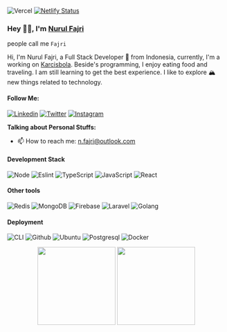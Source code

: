 ![Vercel](https://vercelbadge.vercel.app/api/masb0ymas/next-resume)
[![Netlify Status](https://api.netlify.com/api/v1/badges/77d8c51f-8e36-4f77-b03b-33adcdadd760/deploy-status)](https://app.netlify.com/sites/masb0ymas/deploys)

### Hey 👋🏽, I'm [Nurul Fajri](https://masb0ymas.netlify.app/)

people call me `Fajri`

Hi, I'm Nurul Fajri, a Full Stack Developer 🚀 from Indonesia, currently, I'm a working on [Karcisbola](https://github.com/Karcisbola).
Beside's programming, I enjoy eating food and traveling. I am still learning to get the best experience. I like to explore 🏔️ new things related to technology.

#### Follow Me:

[![Linkedin](https://img.shields.io/badge/Linkedin-Informational?logo=linkedin&color=0A66C2&logoColor=white)](https://www.linkedin.com/in/masb0ymas)
[![Twitter](https://badges.aleen42.com/src/twitter.svg)](https://twitter.com/masb0ymas)
[![Instagram](https://badges.aleen42.com/src/instagram.svg)](https://www.instagram.com/masb0ymas)

**Talking about Personal Stuffs:**

- 📫 How to reach me: n.fajri@outlook.com

#### Development Stack

![Node](https://badges.aleen42.com/src/node.svg)
![Eslint](https://badges.aleen42.com/src/eslint.svg)
![TypeScript](https://badges.aleen42.com/src/typescript.svg)
![JavaScript](https://badges.aleen42.com/src/javascript.svg)
![React](https://badges.aleen42.com/src/react.svg)

#### Other tools

![Redis](https://img.shields.io/badge/Redis-Informational?logo=redis&color=9E1C10&logoColor=white)
![MongoDB](https://img.shields.io/badge/MongoDB-Informational?logo=mongodb&color=429543&logoColor=white)
![Firebase](https://img.shields.io/badge/Firebase-Informational?logo=firebase&color=F6830D&logoColor=white)
![Laravel](https://img.shields.io/badge/Laravel-FF2D20?Laravel-Informational&logo=laravel&logoColor=white)
![Golang](https://badges.aleen42.com/src/golang.svg)

#### Deployment

![CLI](https://badges.aleen42.com/src/cli.svg)
![Github](https://badges.aleen42.com/src/github.svg)
![Ubuntu](https://img.shields.io/badge/Ubuntu-Informational?logo=ubuntu&color=E95420&logoColor=white)
![Postgresql](https://img.shields.io/badge/PostgreSQL-Informational?logo=postgresql&color=31648C&logoColor=white)
![Docker](https://badges.aleen42.com/src/docker.svg)

<p align="center">
  <img src="https://github-readme-stats.vercel.app/api/top-langs/?username=masb0ymas&layout=compact&theme=vue-dark" height="180px"/>
  <img src="https://github-readme-stats.vercel.app/api?username=masb0ymas&show_icons=true&hide_border=true&theme=vue-dark" height="180px"/>
</p>
